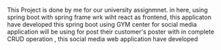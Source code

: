 This Project is done by me for our university assignmnet. in here, using spring boot with spring frame wrk wiht react as frontend, this applicaton have developed
this spring boot using GYM center for social media application will be using for post their customer's poster
with in complete CRUD operation , this social media web application have developed 
